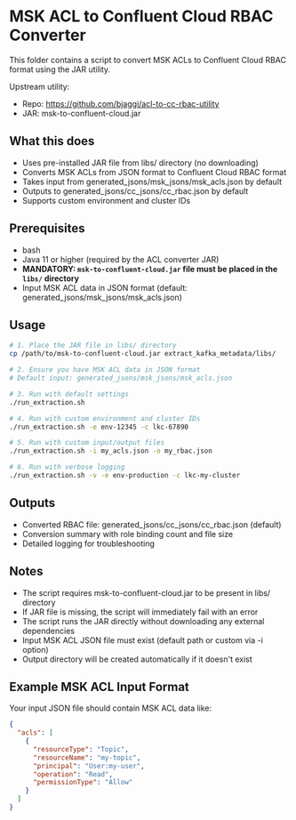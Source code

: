 # MSK ACL to Confluent Cloud RBAC Converter

This folder contains a script to convert MSK ACLs to Confluent Cloud RBAC format using the JAR utility.

Upstream utility:
- Repo: https://github.com/bjaggi/acl-to-cc-rbac-utility
- JAR: msk-to-confluent-cloud.jar

## What this does
- Uses pre-installed JAR file from libs/ directory (no downloading)
- Converts MSK ACLs from JSON format to Confluent Cloud RBAC format
- Takes input from generated_jsons/msk_jsons/msk_acls.json by default
- Outputs to generated_jsons/cc_jsons/cc_rbac.json by default
- Supports custom environment and cluster IDs

## Prerequisites
- bash
- Java 11 or higher (required by the ACL converter JAR)
- **MANDATORY: `msk-to-confluent-cloud.jar` file must be placed in the `libs/` directory**
- Input MSK ACL data in JSON format (default: generated_jsons/msk_jsons/msk_acls.json)

## Usage
```bash
# 1. Place the JAR file in libs/ directory
cp /path/to/msk-to-confluent-cloud.jar extract_kafka_metadata/libs/

# 2. Ensure you have MSK ACL data in JSON format
# Default input: generated_jsons/msk_jsons/msk_acls.json

# 3. Run with default settings
./run_extraction.sh

# 4. Run with custom environment and cluster IDs
./run_extraction.sh -e env-12345 -c lkc-67890

# 5. Run with custom input/output files
./run_extraction.sh -i my_acls.json -o my_rbac.json

# 6. Run with verbose logging
./run_extraction.sh -v -e env-production -c lkc-my-cluster
```

## Outputs
- Converted RBAC file: generated_jsons/cc_jsons/cc_rbac.json (default)
- Conversion summary with role binding count and file size
- Detailed logging for troubleshooting

## Notes
- The script requires msk-to-confluent-cloud.jar to be present in libs/ directory
- If JAR file is missing, the script will immediately fail with an error  
- The script runs the JAR directly without downloading any external dependencies
- Input MSK ACL JSON file must exist (default path or custom via -i option)
- Output directory will be created automatically if it doesn't exist

## Example MSK ACL Input Format
Your input JSON file should contain MSK ACL data like:
```json
{
  "acls": [
    {
      "resourceType": "Topic",
      "resourceName": "my-topic",
      "principal": "User:my-user",
      "operation": "Read",
      "permissionType": "Allow"
    }
  ]
}
```
